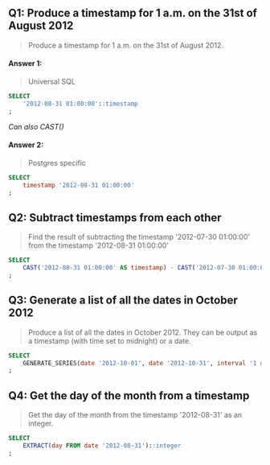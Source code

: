 ## Q1: Produce a timestamp for 1 a.m. on the 31st of August 2012

> Produce a timestamp for 1 a.m. on the 31st of August 2012. 

#### Answer 1: 
> Universal SQL
```sql
SELECT
    '2012-08-31 01:00:00'::timestamp
;
```
*Can also CAST()*


#### Answer 2:
> Postgres specific
```sql
SELECT
    timestamp '2012-08-31 01:00:00'
;
```


## Q2: Subtract timestamps from each other

> Find the result of subtracting the timestamp '2012-07-30 01:00:00' from the timestamp '2012-08-31 01:00:00' 

```sql
SELECT 
    CAST('2012-08-31 01:00:00' AS timestamp) - CAST('2012-07-30 01:00:00' AS timestamp) 
;
```


## Q3: Generate a list of all the dates in October 2012

> Produce a list of all the dates in October 2012. They can be output as a timestamp (with time set to midnight) or a date. 

```sql
SELECT 
	GENERATE_SERIES(date '2012-10-01', date '2012-10-31', interval '1 day') 
;
```


## Q4:  Get the day of the month from a timestamp

> Get the day of the month from the timestamp '2012-08-31' as an integer.

```sql
SELECT 
    EXTRACT(day FROM date '2012-08-31')::integer
;
```